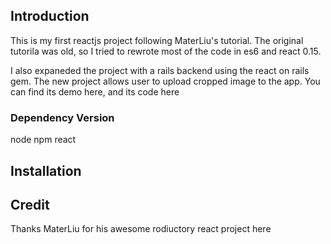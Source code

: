 ## Introduction

This is my first reactjs project following MaterLiu's tutorial. The original tutorila was old, so I tried to rewrote most of the code in es6 and react 0.15. 

I also expaneded the project with a rails backend using the react on rails gem. The new project allows user to upload cropped image to the app. You can find its demo here, and its code here

### Dependency Version
node
npm
react

## Installation

## Credit

Thanks MaterLiu for his awesome rodiuctory react project here
